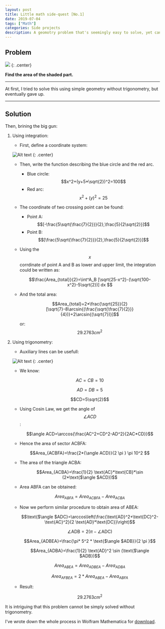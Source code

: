 ```yaml
---
layout: post
title: Little math side-quest [No.1]
date: 2019-07-04
tags: ["Math"]
categories: Side projects
description: A geomotry problem that's seemingly easy to solve, yet cannot be solved without some "advanced" tools. Solved with integration and trigonometry.
---
```


## Problem

![]({{site.baseurl}}/assets/img/post_img/2019-07-04-img1.svg)
{: .center}

__Find the area of the shaded part.__

----

At first, I tried to solve this using simple geometry without trigonometry, but eventually gave up.

----
## Solution
Then, brining the big gun:

1. Using integration:

    - First, define a coordinate system:

    ![Alt text]({{site.baseurl}}/assets/img/post_img/2019-07-04-img2.svg)
    {: .center}

    - Then, write the function describing the blue circle and the red arc.
      * Blue circle: $$x^2+(y+5*\sqrt{2})^2=100$$
      * Red arc: $$x^2+(y)^2=25$$

    - The coordinate of two crossing point can be found:
      * Point A: $$[-\frac{5\sqrt{\frac{7}{2}}}{2},\frac{5}{2\sqrt{2}}]$$
      * Point B: $$[\frac{5\sqrt{\frac{7}{2}}}{2},\frac{5}{2\sqrt{2}}]$$

    - Using the $$x$$ corrdinate of point A and B as lower and upper limit, the integration could be written as:

      $$\frac{Area_{total}}{2}=\int^A_B [\sqrt{25-x^2}-(\sqrt{100-x^2}-5\sqrt{2})]  dx $$

    - And the total area:

      $$Area_{total}=2*\frac{\sqrt{25}}{2}[\sqrt{7}-8\arcsin{(\frac{\sqrt{\frac{7}{2}}}{4})}+2\arcsin{(\sqrt{7})}]$$

      or: $$29.2763 cm^2$$

2. Using trigonometry:
    - Auxiliary lines can be usefull:

    ![Alt text]({{site.baseurl}}/assets/img/post_img/2019-07-04-img3.svg)
    {: .center}

    - We know:

       $$AC=CB=10$$

       $$AD=DB=5$$

       $$CD=5\sqrt{2}$$
    - Using Cosin Law, we get the angle of $$\angle ACD$$:

      $$\angle ACD=\arccos{\frac{AC^2+CD^2-AD^2}{2AC*CD}}$$

    - Hence the area of sector ACBFA:

      $$Area_{ACBFA}=\frac{2*{\angle ACD}}{2 \pi } \pi  10^2 $$

    - The area of the triangle ACBA:

      $$Area_{ACBA}=\frac{1}{2} \text{AC}*\text{CB}*\sin (2*\text{$\angle $ACD})$$

    - Area ABFA can be obtained:

      $$Area_{ABFA}=Area_{ACBFA}-Area_{ACBA}$$

    - Now we perform similar procedure to obtain area of ABEA:

      $$\text{$\angle $ADC}=\arccos\left(\frac{\text{AD}^2+\text{DC}^2-\text{AC}^2}{2 \text{AD}*\text{DC}}\right)$$

      $$\text{$\angle $ADB}=2 (\pi -\text{$\angle $ADC})$$

      $$Area_{ADBEA}=\frac{\pi* 5^2 * \text{$\angle $ADB}}{2 \pi }$$

      $$Area_{ADBA}=\frac{1}{2} \text{AD}^2 \sin (\text{$\angle $ADB})$$

      $$Area_{ABEA}=Area_{ADBEA}-Area_{ADBA}$$

      $$Area_{AFBEA}=2*Area_{ABEA}-Area_{ABFA}$$

    - Result:

      $$29.2763 cm^2$$

It is intriguing that this problem cannot be simply solved without trigonometry.

I've wrote down the whole process in Wolfram Mathematica for [download].

[download]:{{site.baseurl}}/assets/other/2019-07-04-Little_math_side-quest.1.nb
